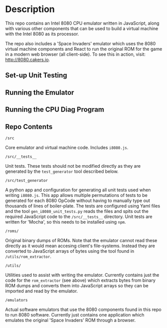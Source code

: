 # Description

This repo contains an Intel 8080 CPU emulator written in JavaScript, along with various other components that can be used to build a virtual machine with the Intel 8080 as its processor. 

The repo also includes a 'Space Invaders' emulator which uses the 8080 virtual machine components and React to run the original ROM for the game in a modern web browser (all client-side). To see this in action, visit: http://8080.cakers.io.


## Set-up Unit Testing
## Running the Emulator
## Running the CPU Diag Program



## Repo Contents

`/src`

Core emulator and virtual machine code. Includes `i8080.js`.

`/src/__tests__`

Unit tests. These tests should not be modified directly as they are generated by the `test_generator` tool described below.

`/src/test_generator`

A python app and configuration for generating all unit tests used when writing `i8080.js`. This app allows multiple permutations of tests to be generated for each 8080 OpCode without having to manually type out thousands of lines of boiler-plate. The tests are configured using Yaml files and the tool `gen_i8080_unit_tests.py` reads the files and spits out the required JavaScript code to the `/src/__tests__` directory. Unit tests are written for 'Mocha', so this needs to be installed using `npm`.

`/roms/`

Original binary dumps of ROMs. Note that the emulator cannot read these directly as it would mean accesing client's file-systems. Instead they are converted to JavaScript arrays of bytes using the tool found in `/utils/rom_extractor`.

`/utils/`

Utilities used to assist with writing the emulator. Currently contains just the code for the `rom_extractor` (see above) which extracts bytes from binary ROM dumps and converts them into JavaScript arrays so they can be imported and read by the emulator.

`/emulators`

Actual software emulators that use the 8080 components found in this repo to run 8080 software. Currently just contains one application which emulates the original 'Space Invaders' ROM through a browser.

